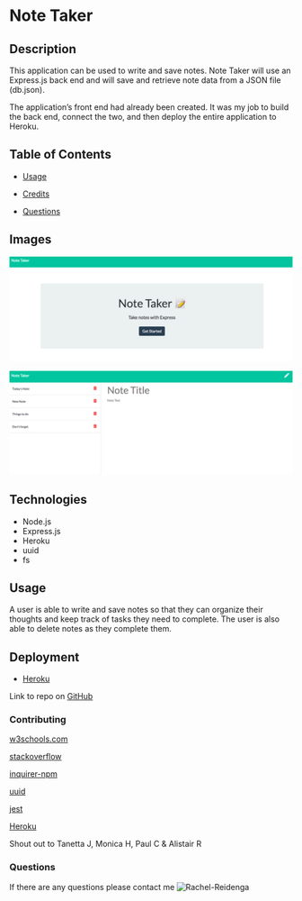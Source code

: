 # Note Taker

## Description
This application can be used to write and save notes. Note Taker will use an Express.js back end and will save and retrieve note data from a JSON file (db.json).

The application’s front end had already been created. It was my job to build the back end, connect the two, and then deploy the entire application to Heroku.


## Table of Contents
* [Usage](#usage)

* [Credits](#contributing)

* [Questions](#questions)

## Images

![Home](.assets/screenshots/../../public/assets/screenshots/Home%202021-03-03%20at%209.52.59%20PM.png)

![Notes](.assets/screenshots/../../public/assets/screenshots/Notes%202021-03-03%20at%209.52.43%20PM.png)


## Technologies

* Node.js
* Express.js
* Heroku
* uuid
* fs

## Usage
A user is able to write and save notes so that they can organize their thoughts and keep track of tasks they need to complete. The user is also able to delete notes as they complete them.

## Deployment

* [Heroku]()

Link to repo on [GitHub](https://github.com/Rachel-Reidenga/Note-Taker/tree/master/)


### Contributing

[w3schools.com](https://www.w3schools.com/)

[stackoverflow](https://stackoverflow.com/)

[inquirer-npm](https://www.npmjs.com/package/inquirer.com/)

[uuid](https://www.npmjs.com/package/uuid/)

[jest](https://www.npmjs.com/package/jest/)

[Heroku](https://dashboard.heroku.com/apps/)

Shout out to Tanetta J, Monica H, Paul C & Alistair R


### Questions
If there are any questions please contact me ![Rachel-Reidenga](https://github.com/Rachel-Reidenga) 
